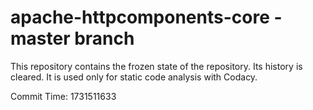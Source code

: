 # apache-httpcomponents-core - master branch

This repository contains the frozen state of the repository.
Its history is cleared. It is used only for static code
analysis with Codacy.

Commit Time: 1731511633